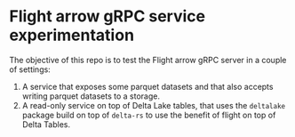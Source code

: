 # Flight arrow gRPC service experimentation

The objective of this repo is to test the Flight arrow gRPC server in a couple of settings:
1. A service that exposes some parquet datasets and that also accepts writing parquet datasets to a storage.
2. A read-only service on top of Delta Lake tables, that uses the `deltalake` package build on top of `delta-rs` to use the benefit of flight on top of Delta Tables.